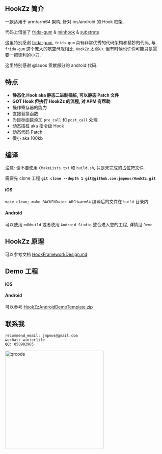## HookZz 简介

一款适用于 arm/arm64 架构, 针对 ios/android 的 Hook 框架.

代码上借鉴了 [frida-gum](https://github.com/frida/frida-gum) & [minhook](https://github.com/TsudaKageyu/minhook) & [substrate](https://github.com/jevinskie/substrate)

这里特别感谢 [frida-gum](https://github.com/frida/frida-gum), `frida-gum` 具有非常优秀的代码架构和精妙的代码, 与 `frida-gum` 这个庞大的航空母舰相比, `HookZz` 太弱小. 但有时候也许你可能只是需要一把锋利的小刀.

这里特别感谢 @lauos 贡献部分的 android 代码.

## 特点

- **静态化 Hook aka 静态二进制插桩, 可以静态 Patch 文件**
- **GOT Hook 但执行 HookZz 的流程, 对 APM 有帮助**
- 操作寄存器的能力
- 直接替换函数
- 为目标函数添加 `pre_call` 和 `post_call` 处理
- 动态插桩 aka 指令级 Hook
- 动态代码 Patch
- 很小 aka 100kb

## 编译

注意: 请不要使用 `CMakeLists.txt` 和 `build.sh`, 只是未完成的占位符文件.

需要先 clone 工程 **`git clone --depth 1 git@github.com:jmpews/HookZz.git`**

#### iOS

`make clean; make BACKEND=ios ARCH=arm64` 编译后的文件在 `build` 目录内

#### Android

可以使用 `ndkbuild` 或者使用 `Android Studio` 整合进入您的工程, 详情见 `Demo`

## HookZz 原理

可以参考文档 [HookFrameworkDesign.md](https://github.com/jmpews/HookZz/blob/master/docs/HookFrameworkDesign.md)

## Demo 工程

#### iOS

#### Android

可以参考 [HookZzAndroidDemoTemplate.zip](https://github.com/jmpews/HookZz/blob/master/demo/HookZzAndroidDemoTemplate.zip)


## 联系我

```
recommend_email: jmpews@gmail.com
wechat: winter1ife
QQ: 858982985
```

<img with="320px" height="320px" src="http://ww1.sinaimg.cn/large/a4decaedgy1fq5qkcu3cij20iq0owtad.jpg" alt="qrcode">
